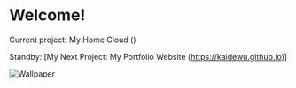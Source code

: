 # Welcome!
Current project: My Home Cloud ()

Standby: [My Next Project: My Portfolio Website (https://kaidewu.github.io)]

![Wallpaper](wallpaper/wallpaperGalaxy.gif)
